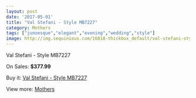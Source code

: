 ```yaml
---
layout: post
date: '2017-05-01'
title: "Val Stefani - Style MB7227"
category: Mothers
tags: ["junoesque","elegant","evening","wedding","style"]
image: http://img.sequinious.com/16818-thickbox_default/val-stefani-style-mb7227.jpg
---
```

Val Stefani - Style MB7227

On Sales: **$377.99**
<a href="https://www.sequinious.com/mothers/7929-val-stefani-style-mb7227.html"><amp-img layout="responsive" width="600" height="600" src="//img.sequinious.com/16818-thickbox_default/val-stefani-style-mb7227.jpg" alt="Val Stefani - Style MB7227 0" /></a>

Buy it: [Val Stefani - Style MB7227](https://www.sequinious.com/mothers/7929-val-stefani-style-mb7227.html "Val Stefani - Style MB7227")

View more: [Mothers](https://www.sequinious.com/6-mothers "Mothers")
